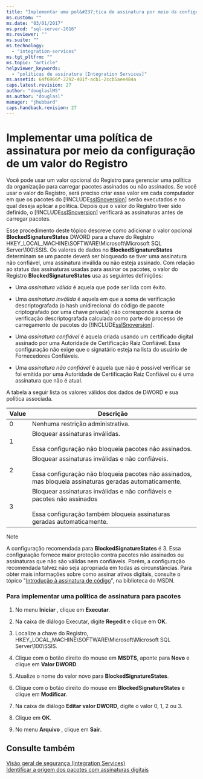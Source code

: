 ```yaml
---
title: "Implementar uma pol&#237;tica de assinatura por meio da configura&#231;&#227;o de um valor do Registro | Microsoft Docs"
ms.custom: ""
ms.date: "03/01/2017"
ms.prod: "sql-server-2016"
ms.reviewer: ""
ms.suite: ""
ms.technology: 
  - "integration-services"
ms.tgt_pltfrm: ""
ms.topic: "article"
helpviewer_keywords: 
  - "políticas de assinatura [Integration Services]"
ms.assetid: 64f6966f-2292-401f-acb1-2ccb5aee484a
caps.latest.revision: 27
author: "douglaslMS"
ms.author: "douglasl"
manager: "jhubbard"
caps.handback.revision: 27
---
```

# Implementar uma pol&#237;tica de assinatura por meio da configura&#231;&#227;o de um valor do Registro
  Você pode usar um valor opcional do Registro para gerenciar uma política da organização para carregar pacotes assinados ou não assinados. Se você usar o valor do Registro, será preciso criar esse valor em cada computador em que os pacotes do [!INCLUDE[ssISnoversion](../../includes/ssisnoversion-md.md)] serão executados e no qual deseja aplicar a política. Depois que o valor do Registro tiver sido definido, o [!INCLUDE[ssISnoversion](../../includes/ssisnoversion-md.md)] verificará as assinaturas antes de carregar pacotes.  
  
 Esse procedimento deste tópico descreve como adicionar o valor opcional **BlockedSignatureStates** DWORD para a chave do Registro HKEY_LOCAL_MACHINE\SOFTWARE\Microsoft\Microsoft SQL Server\100\SSIS. Os valores de dados no **BlockedSignatureStates** determinam se um pacote deverá ser bloqueado se tiver uma assinatura não confiável, uma assinatura inválida ou não esteja assinado. Com relação ao status das assinaturas usadas para assinar os pacotes, o valor do Registro **BlockedSignatureStates** usa as seguintes definições:  
  
-   Uma *assinatura válida* é aquela que pode ser lida com êxito.  
  
-   Uma *assinatura inválida* é aquela em que a soma de verificação descriptografada (o hash unidirecional do código de pacote criptografado por uma chave privada) não corresponde à soma de verificação descriptografada calculada como parte do processo de carregamento de pacotes do [!INCLUDE[ssISnoversion](../../includes/ssisnoversion-md.md)].  
  
-   Uma *assinatura confiável* é aquela criada usando um certificado digital assinado por uma Autoridade de Certificação Raiz Confiável. Essa configuração não exige que o signatário esteja na lista do usuário de Fornecedores Confiáveis.  
  
-   Uma *assinatura não confiável* é aquela que não é possível verificar se foi emitida por uma Autoridade de Certificação Raiz Confiável ou é uma assinatura que não é atual.  
  
 A tabela a seguir lista os valores válidos dos dados de DWORD e sua política associada.  
  
|Value|Descrição|  
|-----------|-----------------|  
|0|Nenhuma restrição administrativa.|  
|1|Bloquear assinaturas inválidas.<br /><br /> Essa configuração não bloqueia pacotes não assinados.|  
|2|Bloquear assinaturas inválidas e não confiáveis.<br /><br /> Essa configuração não bloqueia pacotes não assinados, mas bloqueia assinaturas geradas automaticamente.|  
|3|Bloquear assinaturas inválidas e não confiáveis e pacotes não assinados<br /><br /> Essa configuração também bloqueia assinaturas geradas automaticamente.|  
  
> [!NOTE]  
>  A configuração recomendada para **BlockedSignatureStates** é 3. Essa configuração fornece maior proteção contra pacotes não assinados ou assinaturas que não são válidas nem confiáveis. Porém, a configuração recomendada talvez não seja apropriada em todas as circunstâncias. Para obter mais informações sobre como assinar ativos digitais, consulte o tópico "[Introdução à assinatura de código](http://go.microsoft.com/fwlink/?LinkId=51414)", na biblioteca do MSDN.  
  
### Para implementar uma política de assinatura para pacotes  
  
1.  No menu **Iniciar** , clique em **Executar**.  
  
2.  Na caixa de diálogo Executar, digite **Regedit** e clique em **OK**.  
  
3.  Localize a chave do Registro, HKEY_LOCAL_MACHINE\SOFTWARE\Microsoft\Microsoft SQL Server\100\SSIS.  
  
4.  Clique com o botão direito do mouse em **MSDTS**, aponte para **Novo** e clique em **Valor DWORD**.  
  
5.  Atualize o nome do valor novo para **BlockedSignatureStates**.  
  
6.  Clique com o botão direito do mouse em **BlockedSignatureStates** e clique em **Modificar**.  
  
7.  Na caixa de diálogo **Editar valor DWORD**, digite o valor 0, 1, 2 ou 3.  
  
8.  Clique em **OK**.  
  
9. No menu **Arquivo** , clique em **Sair**.  
  
## Consulte também  
 [Visão geral de segurança &#40;Integration Services&#41;](../../integration-services/security/security-overview-integration-services.md)   
 [Identificar a origem dos pacotes com assinaturas digitais](../../integration-services/packages/identify-the-source-of-packages-with-digital-signatures.md)  
  
  